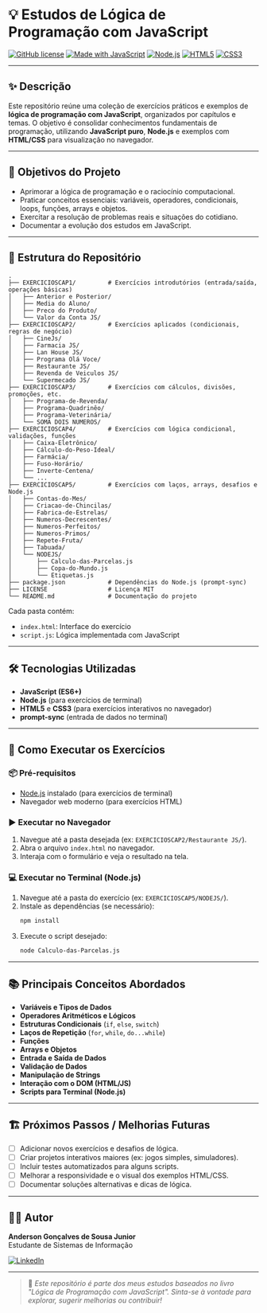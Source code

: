# 💡 Estudos de Lógica de Programação com JavaScript

[![GitHub license](https://img.shields.io/github/license/AndersonJunior95/estudos-logica-js?color=brightgreen)](LICENSE)
[![Made with JavaScript](https://img.shields.io/badge/Made%20with-JavaScript-yellow?logo=javascript)](https://developer.mozilla.org/pt-BR/docs/Web/JavaScript)
[![Node.js](https://img.shields.io/badge/Node.js-Required-339933?logo=node.js)](https://nodejs.org/)
[![HTML5](https://img.shields.io/badge/HTML5-Examples-E34F26?logo=html5)](https://developer.mozilla.org/pt-BR/docs/Web/HTML)
[![CSS3](https://img.shields.io/badge/CSS3-Examples-1572B6?logo=css3)](https://developer.mozilla.org/pt-BR/docs/Web/CSS)

---

## ✨ Descrição

Este repositório reúne uma coleção de exercícios práticos e exemplos de **lógica de programação com JavaScript**, organizados por capítulos e temas. O objetivo é consolidar conhecimentos fundamentais de programação, utilizando **JavaScript puro**, **Node.js** e exemplos com **HTML/CSS** para visualização no navegador.

---

## 🎯 Objetivos do Projeto

- Aprimorar a lógica de programação e o raciocínio computacional.
- Praticar conceitos essenciais: variáveis, operadores, condicionais, loops, funções, arrays e objetos.
- Exercitar a resolução de problemas reais e situações do cotidiano.
- Documentar a evolução dos estudos em JavaScript.

---

## 📁 Estrutura do Repositório

```
.
├── EXERCICIOSCAP1/         # Exercícios introdutórios (entrada/saída, operações básicas)
│   ├── Anterior e Posterior/
│   ├── Media do Aluno/
│   ├── Preco do Produto/
│   └── Valor da Conta JS/
├── EXERCICIOSCAP2/         # Exercícios aplicados (condicionais, regras de negócio)
│   ├── CineJs/
│   ├── Farmacia JS/
│   ├── Lan House JS/
│   ├── Programa Olá Voce/
│   ├── Restaurante JS/
│   ├── Revenda de Veiculos JS/
│   └── Supermecado JS/
├── EXERCICIOSCAP3/         # Exercícios com cálculos, divisões, promoções, etc.
│   ├── Programa-de-Revenda/
│   ├── Programa-Quadrinêo/
│   ├── Programa-Veterinária/
│   └── SOMA DOIS NUMEROS/
├── EXERCICIOSCAP4/         # Exercícios com lógica condicional, validações, funções
│   ├── Caixa-Eletrônico/
│   ├── Cálculo-do-Peso-Ideal/
│   ├── Farmácia/
│   ├── Fuso-Horário/
│   ├── Inverte-Centena/
│   └── ...
├── EXERCICIOSCAP5/         # Exercícios com laços, arrays, desafios e Node.js
│   ├── Contas-do-Mes/
│   ├── Criacao-de-Chincilas/
│   ├── Fabrica-de-Estrelas/
│   ├── Numeros-Decrescentes/
│   ├── Numeros-Perfeitos/
│   ├── Numeros-Primos/
│   ├── Repete-Fruta/
│   ├── Tabuada/
│   └── NODEJS/
│       ├── Calculo-das-Parcelas.js
│       ├── Copa-do-Mundo.js
│       └── Etiquetas.js
├── package.json            # Dependências do Node.js (prompt-sync)
├── LICENSE                 # Licença MIT
└── README.md               # Documentação do projeto
```

Cada pasta contém:

- `index.html`: Interface do exercício
- `script.js`: Lógica implementada com JavaScript

---

## 🛠️ Tecnologias Utilizadas

- **JavaScript (ES6+)**
- **Node.js** (para exercícios de terminal)
- **HTML5** e **CSS3** (para exercícios interativos no navegador)
- **prompt-sync** (entrada de dados no terminal)

---

## 🚀 Como Executar os Exercícios

### 📦 Pré-requisitos

- [Node.js](https://nodejs.org/) instalado (para exercícios de terminal)
- Navegador web moderno (para exercícios HTML)

### ▶️ Executar no Navegador

1. Navegue até a pasta desejada (ex: `EXERCICIOSCAP2/Restaurante JS/`).
2. Abra o arquivo `index.html` no navegador.
3. Interaja com o formulário e veja o resultado na tela.

### 💻 Executar no Terminal (Node.js)

1. Navegue até a pasta do exercício (ex: `EXERCICIOSCAP5/NODEJS/`).
2. Instale as dependências (se necessário):
   ```sh
   npm install
   ```
3. Execute o script desejado:
   ```sh
   node Calculo-das-Parcelas.js
   ```

---

## 📚 Principais Conceitos Abordados

- **Variáveis e Tipos de Dados**
- **Operadores Aritméticos e Lógicos**
- **Estruturas Condicionais** (`if`, `else`, `switch`)
- **Laços de Repetição** (`for`, `while`, `do...while`)
- **Funções**
- **Arrays e Objetos**
- **Entrada e Saída de Dados**
- **Validação de Dados**
- **Manipulação de Strings**
- **Interação com o DOM (HTML/JS)**
- **Scripts para Terminal (Node.js)**

---

## 🏗️ Próximos Passos / Melhorias Futuras

- [ ] Adicionar novos exercícios e desafios de lógica.
- [ ] Criar projetos interativos maiores (ex: jogos simples, simuladores).
- [ ] Incluir testes automatizados para alguns scripts.
- [ ] Melhorar a responsividade e o visual dos exemplos HTML/CSS.
- [ ] Documentar soluções alternativas e dicas de lógica.

---

## 👨‍💻 Autor

**Anderson Gonçalves de Sousa Junior**  
Estudante de Sistemas de Informação

[![LinkedIn](https://img.shields.io/badge/LinkedIn-AndersonJunior95-blue?logo=linkedin)](https://www.linkedin.com/in/anderson-gs-junior)

---

> 📖 *Este repositório é parte dos meus estudos baseados no livro "Lógica de Programação com JavaScript". Sinta-se à vontade para explorar, sugerir melhorias ou contribuir!*